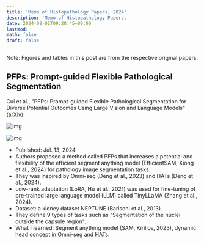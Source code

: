 ```yaml
---
title: 'Memo of Histopathology Papers, 2024'
description: 'Memo of Histopathology Papers.'
date: 2024-08-01T09:28:45+09:00
lastmod: 
math: false
draft: false
---
```


Note: Figures and tables in this post are from the respective original papers.

## PFPs: Prompt-guided Flexible Pathological Segmentation

Cui et al., "PFPs: Prompt-guided Flexible Pathological Segmentation for Diverse Potential Outcomes Using Large Vision and Language Models" ([arXiv](https://arxiv.org/abs/2407.09979)).

![img](https://img.tsuji.tech/pfps-arxiv2024-0.jpg)

![img](https://img.tsuji.tech/pfps-arxiv2024-1.jpg)

* Published: Jul. 13, 2024
* Authors proposed a method called PFPs that increases a potential and flexibility of the efficient segment anything model (EfficientSAM, Xiong et al., 2024) for pathology image segmentation tasks.
* They was inspired by Omni-seg (Deng et al., 2023) and HATs (Deng et al., 2024).
* Low-rank adaptation (LoRA, Hu et al., 2021) was used for fine-tuning of pre-trained large language model (LLM) called TinyLLaMA (Zhang et al., 2024).
* Dataset: a kidney dataset NEPTUNE (Barisoni et al., 2013).
* They define 9 types of tasks such as "Segmentation of the nuclei outside the capsule region".
* What I learned: Segment anything model (SAM, Kirillov, 2023), dynamic head concept in Omni-seg and HATs.
